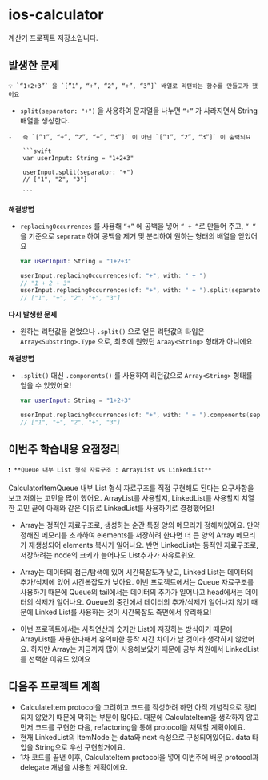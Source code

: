 # ios-calculator
계산기 프로젝트 저장소입니다.

## 발생한 문제
    
    💡 `“1+2+3”` 을 `[”1”, “+”, “2”, “+”, “3”]` 배열로 리턴하는 함수를 만들고자 했어요
    
   -   `split(separator: "+")` 을 사용하여 문자열을 나누면 `“+”` 가 사라지면서 String 배열을 생성한다.
        
    -   즉 `[”1”, “+”, “2”, “+”, “3”]` 이 아닌 `[”1”, “2”, “3”]` 이 출력되요
        
        ```swift
        var userInput: String = "1+2+3"
        
        userInput.split(separator: "+")
        // ["1", "2", "3"]
        
        ```
        
    
**해결방법**
    
   -   `replacingOccurrences` 를 사용해 `“+”` 에 공백을 넣어 `“ + “`로 만들어 주고, `“ “` 을 기준으로 `seperate` 하여 공백을 제거 및 분리하여 원하는 형태의 배열을 얻었어요
        
        ```swift
        var userInput: String = "1+2+3"
        
        userInput.replacingOccurrences(of: "+", with: " + ") 
        // "1 + 2 + 3"
        userInput.replacingOccurrences(of: "+", with: " + ").split(separator: " ")
        // ["1", "+", "2", "+", "3"]
        
        ```
        
    
**다시 발생한 문제**
    
   -   원하는 리턴값을 얻었으나 `.split()` 으로 얻은 리턴값의 타입은 `Array<Substring>.Type` 으로, 최초에 원했던 `Araay<String>` 형태가 아니에요
    
   **해결방법**
    
   -   `.split()` 대신 `.components()` 를 사용하여 리턴값으로 `Array<String>` 형태를 얻을 수 있었어요!
        
        ```swift
        var userInput: String = "1+2+3"
        
        userInput.replacingOccurrences(of: "+", with: " + ").components(separatedBy: " ")
        // ["1", "+", "2", "+", "3"]
        
        ```
        
## 이번주 학습내용 요점정리
    
    ❗ **Queue 내부 List 형식 자료구조 : ArrayList vs LinkedList**
    
CalculatorItemQueue 내부 List 형식 자료구조를 직접 구현해도 된다는 요구사항을 보고 저희는 고민을 많이 했어요. ArrayList를 사용할지, LinkedList를 사용할지 치열한 고민 끝에 아래와 같은 이유로 LinkedList를 사용하기로 결정했어요!
    
-   Array는 정적인 자료구조로, 생성하는 순간 특정 양의 메모리가 정해져있어요. 만약 정해진 메모리를 초과하여 elements를 저장하려 한다면 더 큰 양의 Array 메모리가 재생성되어 elements 복사가 일어나요. 반면 LinkedList는 동적인 자료구조로, 저장하려는 node의 크키가 늘어나도 List추가가 자유로워요.

-   Array는 데이터의 접근/탐색에 있어 시간복잡도가 낮고, Linked List는 데이터의 추가/삭제에 있어 시간복잡도가 낮아요. 이번 프로젝트에서는 Queue 자료구조를 사용하기 때문에 Queue의 tail에서는 데이터의 추가가 일어나고 head에서는 데이터의 삭제가 일어나요. Queue의 중간에서 데이터의 추가/삭제가 일어나지 않기 때문에 Linked List를 사용하는 것이 시간복잡도 측면에서 유리해요!
   -   이번 프로젝트에서는 사칙연산과 숫자만 List에 저장하는 방식이기 때문에 ArrayList를 사용한다해서 유의미한 동작 시간 차이가 날 것이라 생각하지 않았어요. 하지만 Array는 지금까지 많이 사용해보았기 때문에 공부 차원에서 LinkedList를 선택한 이유도 있어요

## 다음주 프로젝트 계획
    
   -   CalculateItem protocol을 고려하고 코드를 작성하려 하면 아직 개념적으로 정리되지 않았기 때문에 막히는 부분이 많아요. 때문에 CalculateItem을 생각하지 않고 먼저 코드를 구현한 다음, refactoring을 통해 protocol을 채택할 계획이에요.
  -   현재 LinkedList의 ItemNode 는 data와 next 속성으로 구성되어있어요. data 타입을 String으로 우선 구현할거에요.
  -   1차 코드를 끝낸 이후, CalculateItem protocol을 넣어 이번주에 배운 protocol과 delegate 개념을 사용할 계획이에요.
